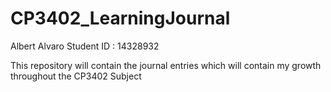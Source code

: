 # CP3402_LearningJournal

Albert Alvaro
Student ID : 14328932

This repository will contain the journal entries which will contain my growth throughout the CP3402 Subject
